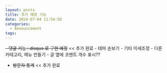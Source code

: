 ```yaml
---
layout: posts
title: 추가 예정 기능
date: 2024-07-04 11:54:58
categories:
  - Announcement
tags:
---
```


~~- 댓글 기능 : disqus 로 구현 예정~~ << 추가 완료
	- 테마 손보기
	- 기타 미세조정
	- 다른 카테고리, 메뉴 만들기
	- 글 옆에 코멘트 개수 표시??
- ~~방문자 통계~~ << 추가 완료

